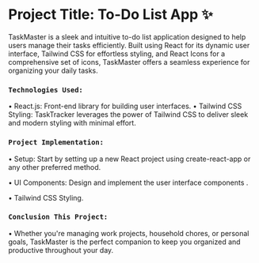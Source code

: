 # Project Title: To-Do List App ✨

TaskMaster is a sleek and intuitive to-do list application designed to help users manage their tasks efficiently. Built using React for its dynamic user interface, Tailwind CSS for effortless styling, and React Icons for a comprehensive set of icons, TaskMaster offers a seamless experience for organizing your daily tasks.

### `Technologies Used:`

• React.js: Front-end library for building user interfaces.
• Tailwind CSS Styling: TaskTracker leverages the power of Tailwind CSS to deliver sleek and modern styling with minimal effort.

### `Project Implementation:`

• Setup: Start by setting up a new React project using create-react-app or any other preferred method.

• UI Components: Design and implement the user interface components .

• Tailwind CSS Styling.

### `Conclusion This Project:`

• Whether you're managing work projects, household chores, or personal goals, TaskMaster is the perfect companion to keep you organized and productive throughout your day.
